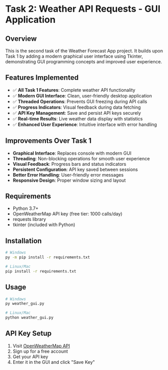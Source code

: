 # Task 2: Weather API Requests - GUI Application

## Overview
This is the second task of the Weather Forecast App project. It builds upon Task 1 by adding a modern graphical user interface using Tkinter, demonstrating GUI programming concepts and improved user experience.

## Features Implemented
- ✅ **All Task 1 Features**: Complete weather API functionality
- ✅ **Modern GUI Interface**: Clean, user-friendly desktop application
- ✅ **Threaded Operations**: Prevents GUI freezing during API calls
- ✅ **Progress Indicators**: Visual feedback during data fetching
- ✅ **API Key Management**: Save and persist API keys securely
- ✅ **Real-time Results**: Live weather data display with statistics
- ✅ **Enhanced User Experience**: Intuitive interface with error handling

## Improvements Over Task 1
- **Graphical Interface**: Replaces console with modern GUI
- **Threading**: Non-blocking operations for smooth user experience
- **Visual Feedback**: Progress bars and status indicators
- **Persistent Configuration**: API key saved between sessions
- **Better Error Handling**: User-friendly error messages
- **Responsive Design**: Proper window sizing and layout

## Requirements
- Python 3.7+
- OpenWeatherMap API key (free tier: 1000 calls/day)
- requests library
- tkinter (included with Python)

## Installation
```bash
# Windows
py -m pip install -r requirements.txt

# Linux/Mac
pip install -r requirements.txt
```

## Usage
```bash
# Windows
py weather_gui.py

# Linux/Mac
python weather_gui.py
```

## API Key Setup
1. Visit [OpenWeatherMap API](https://openweathermap.org/api)
2. Sign up for a free account
3. Get your API key
4. Enter it in the GUI and click "Save Key"
